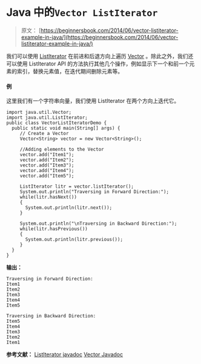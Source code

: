 # Java 中的`Vector ListIterator`

> 原文： [https://beginnersbook.com/2014/06/vector-listiterator-example-in-java/](https://beginnersbook.com/2014/06/vector-listiterator-example-in-java/)

我们可以使用 [ListIterator](https://beginnersbook.com/2014/06/listiterator-in-java-with-examples/ "ListIterator in Java with examples") 在前进和后退方向上遍历 [Vector](https://beginnersbook.com/2013/12/vector-in-java/ "Vector in Java") 。除此之外，我们还可以使用 ListIterator API 的方法执行其他几个操作，例如显示下一个和前一个元素的索引，替换元素值，在迭代期间删除元素等。

#### 例

这里我们有一个字符串向量，我们使用 ListIterator 在两个方向上迭代它。

```
import java.util.Vector;
import java.util.ListIterator;
public class VectorListIteratorDemo {
  public static void main(String[] args) {
     // Create a Vector
     Vector<String> vector = new Vector<String>();

     //Adding elements to the Vector
     vector.add("Item1");
     vector.add("Item2");
     vector.add("Item3");
     vector.add("Item4");
     vector.add("Item5");

     ListIterator litr = vector.listIterator();
     System.out.println("Traversing in Forward Direction:");
     while(litr.hasNext())
     {
       System.out.println(litr.next());
     }

     System.out.println("\nTraversing in Backward Direction:");
     while(litr.hasPrevious())
     {
       System.out.println(litr.previous());
     }
  }
}
```

**输出：**

```
Traversing in Forward Direction:
Item1
Item2
Item3
Item4
Item5

Traversing in Backward Direction:
Item5
Item4
Item3
Item2
Item1
```

**参考文献：**
[ListIterator javadoc](https://docs.oracle.com/javase/7/docs/api/java/util/ListIterator.html)
[Vector Javadoc](https://docs.oracle.com/javase/7/docs/api/java/util/Vector.html)